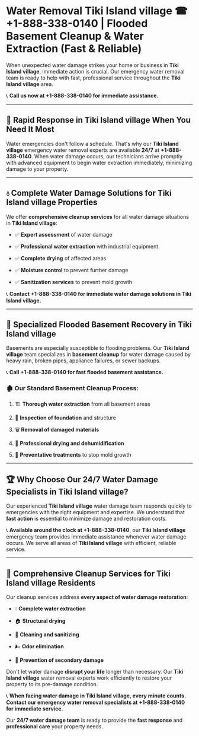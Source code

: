 # Water Removal Tiki Island village ☎ +1-888-338-0140 | Flooded Basement Cleanup & Water Extraction (Fast & Reliable)

When unexpected water damage strikes your home or business in **Tiki Island village**, immediate action is crucial. Our emergency water removal team is ready to help with fast, professional service throughout the **Tiki Island village** area. 

📞 **Call us now at +1-888-338-0140 for immediate assistance.**
---
## 🚀 Rapid Response in Tiki Island village When You Need It Most
Water emergencies don't follow a schedule. That's why our **Tiki Island village** emergency water removal experts are available **24/7** at **+1-888-338-0140**. When water damage occurs, our technicians arrive promptly with advanced equipment to begin water extraction immediately, minimizing damage to your property.
---
## 💧 Complete Water Damage Solutions for Tiki Island village Properties
We offer **comprehensive cleanup services** for all water damage situations in **Tiki Island village**:
- ✅ **Expert assessment** of water damage  
- ✅ **Professional water extraction** with industrial equipment  
- ✅ **Complete drying** of affected areas  
- ✅ **Moisture control** to prevent further damage  
- ✅ **Sanitization services** to prevent mold growth  
📞 **Contact +1-888-338-0140 for immediate water damage solutions in Tiki Island village.**
---
## 🌊 Specialized Flooded Basement Recovery in Tiki Island village
Basements are especially susceptible to flooding problems. Our **Tiki Island village** team specializes in **basement cleanup** for water damage caused by heavy rain, broken pipes, appliance failures, or sewer backups. 
📞 **Call +1-888-338-0140 for fast flooded basement assistance.**
### 🏚️ Our Standard Basement Cleanup Process:
1. 🏗️ **Thorough water extraction** from all basement areas  
2. 🔎 **Inspection of foundation** and structure  
3. 🗑️ **Removal of damaged materials**  
4. 💨 **Professional drying and dehumidification**  
5. 🚫 **Preventative treatments** to stop mold growth  
---
## 🏆 Why Choose Our 24/7 Water Damage Specialists in Tiki Island village?
Our experienced **Tiki Island village** water damage team responds quickly to emergencies with the right equipment and expertise. We understand that **fast action** is essential to minimize damage and restoration costs.
📞 **Available around the clock at +1-888-338-0140**, our **Tiki Island village** emergency team provides immediate assistance whenever water damage occurs. We serve all areas of **Tiki Island village** with efficient, reliable service.
---
## 🧹 Comprehensive Cleanup Services for Tiki Island village Residents
Our cleanup services address **every aspect of water damage restoration**:
- 💧 **Complete water extraction**  
- 🏠 **Structural drying**  
- 🧼 **Cleaning and sanitizing**  
- 🌬️ **Odor elimination**  
- 🚫 **Prevention of secondary damage**  
Don't let water damage **disrupt your life** longer than necessary. Our **Tiki Island village** water removal experts work efficiently to restore your property to its pre-damage condition.
📞 **When facing water damage in Tiki Island village, every minute counts. Contact our emergency water removal specialists at +1-888-338-0140 for immediate service.**
Our **24/7 water damage team** is ready to provide the **fast response** and **professional care** your property needs.
